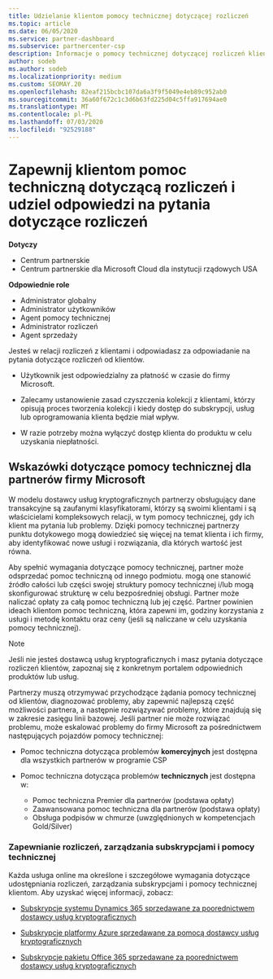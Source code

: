 ```yaml
---
title: Udzielanie klientom pomocy technicznej dotyczącej rozliczeń
ms.topic: article
ms.date: 06/05/2020
ms.service: partner-dashboard
ms.subservice: partnercenter-csp
description: Informacje o pomocy technicznej dotyczącej rozliczeń klientów wymaganych od partnerów programu CSP. Obejmuje to posiadanie relacji rozliczeń klienta i odpowiadanie na pytania dotyczące rozliczeń.
author: sodeb
ms.author: sodeb
ms.localizationpriority: medium
ms.custom: SEOMAY.20
ms.openlocfilehash: 82eaf215bcbc107da6a3f9f5049e4eb89c952ab0
ms.sourcegitcommit: 36a60f672c1c3d6b63fd225d04c5ffa917694ae0
ms.translationtype: MT
ms.contentlocale: pl-PL
ms.lasthandoff: 07/03/2020
ms.locfileid: "92529188"
---
```

# <a name="provide-billing-support-for-your-customers-and-help-answer-their-billing-questions"></a>Zapewnij klientom pomoc techniczną dotyczącą rozliczeń i udziel odpowiedzi na pytania dotyczące rozliczeń

**Dotyczy**

- Centrum partnerskie
- Centrum partnerskie dla Microsoft Cloud dla instytucji rządowych USA

**Odpowiednie role**
- Administrator globalny
- Administrator użytkowników
- Agent pomocy technicznej
- Administrator rozliczeń
- Agent sprzedaży

Jesteś w relacji rozliczeń z klientami i odpowiadasz za odpowiadanie na pytania dotyczące rozliczeń od klientów.

- Użytkownik jest odpowiedzialny za płatność w czasie do firmy Microsoft.

- Zalecamy ustanowienie zasad czyszczenia kolekcji z klientami, którzy opisują proces tworzenia kolekcji i kiedy dostęp do subskrypcji, usług lub oprogramowania klienta będzie miał wpływ.

- W razie potrzeby można wyłączyć dostęp klienta do produktu w celu uzyskania niepłatności.

## <a name="microsoft-partner-support-guidance"></a>Wskazówki dotyczące pomocy technicznej dla partnerów firmy Microsoft

W modelu dostawcy usług kryptograficznych partnerzy obsługujący dane transakcyjne są zaufanymi klasyfikatorami, którzy są swoimi klientami i są właścicielami kompleksowych relacji, w tym pomocy technicznej, gdy ich klient ma pytania lub problemy. Dzięki pomocy technicznej partnerzy punktu dotykowego mogą dowiedzieć się więcej na temat klienta i ich firmy, aby identyfikować nowe usługi i rozwiązania, dla których wartość jest równa.

Aby spełnić wymagania dotyczące pomocy technicznej, partner może odsprzedać pomoc techniczną od innego podmiotu. mogą one stanowić źródło całości lub części swojej struktury pomocy technicznej i/lub mogą skonfigurować strukturę w celu bezpośredniej obsługi.  Partner może naliczać opłaty za całą pomoc techniczną lub jej część. Partner powinien ideach klientom pomoc techniczną, która zapewni im, godziny korzystania z usługi i metodę kontaktu oraz ceny (jeśli są naliczane w celu uzyskania pomocy technicznej). 

>[!Note]
>Jeśli nie jesteś dostawcą usług kryptograficznych i masz pytania dotyczące rozliczeń klientów, zapoznaj się z konkretnym portalem odpowiednich produktów lub usług.

Partnerzy muszą otrzymywać przychodzące żądania pomocy technicznej od klientów, diagnozować problemy, aby zapewnić najlepszą część możliwości partnera, a następnie rozwiązywać problemy, które znajdują się w zakresie zasięgu linii bazowej. Jeśli partner nie może rozwiązać problemu, może eskalować problemy do firmy Microsoft za pośrednictwem następujących pojazdów pomocy technicznej:

- Pomoc techniczna dotycząca problemów **komercyjnych** jest dostępna dla wszystkich partnerów w programie CSP

- Pomoc techniczna dotycząca problemów **technicznych** jest dostępna w:

  - Pomoc techniczna Premier dla partnerów (podstawa opłaty)
  - Zaawansowana pomoc techniczna dla partnerów (podstawa opłaty)
  - Obsługa podpisów w chmurze (uwzględnionych w kompetencjach Gold/Silver)

### <a name="providing-billing-subscription-management-and-technical-support"></a>Zapewnianie rozliczeń, zarządzania subskrypcjami i pomocy technicznej 

Każda usługa online ma określone i szczegółowe wymagania dotyczące udostępniania rozliczeń, zarządzania subskrypcjami i pomocy technicznej klientom. Aby uzyskać więcej informacji, zobacz:

- [Subskrypcje systemu Dynamics 365 sprzedawane za poorednictwem dostawcy usług kryptograficznych](https://www.microsoftpartnercommunity.com/t5/CSP/Microsoft-Partner-Support-Guidance/m-p/5262#M30)

- [Subskrypcje platformy Azure sprzedawane za pomocą dostawcy usług kryptograficznych](https://www.microsoftpartnercommunity.com/t5/CSP/Microsoft-Partner-Support-Guidance/m-p/5263#M31)

- [Subskrypcje pakietu Office 365 sprzedawane za poorednictwem dostawcy usług kryptograficznych](https://www.microsoftpartnercommunity.com/t5/CSP/Microsoft-Partner-Support-Guidance/m-p/5264#M32)
 